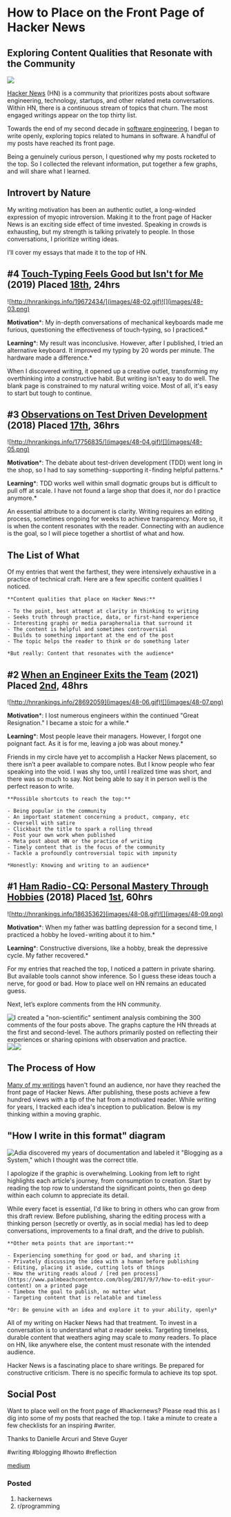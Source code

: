 # How to Place on the Front Page of Hacker News
## Exploring Content Qualities that Resonate with the Community

![](images/48-01.jpeg)

[Hacker News](https://news.ycombinator.com/) (HN) is a community that prioritizes posts about software engineering, technology, startups, and other related meta conversations. Within HN, there is a continuous stream of topics that churn. The most engaged writings appear on the top thirty list.

Towards the end of my second decade in [software engineering](https://medium.com/@solidi/my-goal-is-to-ship-c772f63c278d), I began to write openly, exploring topics related to humans in software. A handful of my posts have reached its front page.

Being a genuinely curious person, I questioned why my posts rocketed to the top. So I collected the relevant information, put together a few graphs, and will share what I learned.

## Introvert by Nature

My writing motivation has been an authentic outlet, a long-winded expression of myopic introversion. Making it to the front page of Hacker News is an exciting side effect of time invested.
Speaking in crowds is exhausting, but my strength is talking privately to people. In those conversations, I prioritize writing ideas.

I’ll cover my essays that made it to the top of HN.

## #4 [Touch-Typing Feels Good but Isn't for Me](https://medium.freecodecamp.org/touch-typing-feels-good-but-isnt-for-me-2cfbafee2074) (2019) Placed [18th](http://news.ycombinator.com/item?id=19672434), 24hrs
![http://hnrankings.info/19672434/](images/48-02.gif)![](images/48-03.png)

**Motivation***: My in-depth conversations of mechanical keyboards made me furious, questioning the effectiveness of touch-typing, so I practiced.*

**Learning***: My result was inconclusive. However, after I published, I tried an alternative keyboard. It improved my typing by 20 words per minute. The hardware made a difference.*

When I discovered writing, it opened up a creative outlet, transforming my overthinking into a constructive habit. But writing isn't easy to do well. The blank page is constrained to my natural writing voice. Most of all, it's easy to start but tough to continue.

## #3 [Observations on Test Driven Development](https://medium.freecodecamp.org/8-observations-on-test-driven-development-a9b5144f868) (2018) Placed [17th](http://news.ycombinator.com/item?id=17756835), 36hrs
![http://hnrankings.info/17756835/](images/48-04.gif)![](images/48-05.png)

**Motivation***: The debate about test-driven development (TDD) went long in the shop, so I had to say something - supporting it - finding helpful patterns.*

**Learning***: TDD works well within small dogmatic groups but is difficult to pull off at scale. I have not found a large shop that does it, nor do I practice anymore.*

An essential attribute to a document is clarity. Writing requires an editing process, sometimes ongoing for weeks to achieve transparency. More so, it is when the content resonates with the reader. Connecting with an audience is the goal, so I will piece together a shortlist of what and how.

## The List of What

Of my entries that went the farthest, they were intensively exhaustive in a practice of technical craft. Here are a few specific content qualities I noticed.

```
**Content qualities that place on Hacker News:**

- To the point, best attempt at clarity in thinking to writing
- Seeks truth through practice, data, or first-hand experience
- Interesting graphs or media paraphernalia that surround it
- The content is helpful and sometimes controversial
- Builds to something important at the end of the post
- The topic helps the reader to think or do something later

*But really: Content that resonates with the audience*
```

## #2 [When an Engineer Exits the Team](https://medium.com/@solidi/in-software-when-an-engineer-exits-the-team-1e550303cff8) (2021) Placed [2nd](http://news.ycombinator.com/item?id=28692059), 48hrs
![http://hnrankings.info/28692059](images/48-06.gif)![](images/48-07.png)

**Motivation***: I lost numerous engineers within the continued "Great Resignation." I became a stoic for a while.*

**Learning***: Most people leave their managers. However, I forgot one poignant fact. As it is for me, leaving a job was about money.*

Friends in my circle have yet to accomplish a Hacker News placement, so there isn’t a peer available to compare notes. But I know people who fear speaking into the void. I was shy too, until I realized time was short, and there was so much to say. Not being able to say it in person well is the perfect reason to write.

```
**Possible shortcuts to reach the top:**

- Being popular in the community
- An important statement concerning a product, company, etc
- Oversell with satire
- Clickbait the title to spark a rolling thread
- Post your own work when published
- Meta post about HN or the practice of writing
- Timely content that is the focus of the community
- Tackle a profoundly controversial topic with impunity

*Honestly: Knowing and writing to an audience*
```

## #1 [Ham Radio - CQ: Personal Mastery Through Hobbies](https://medium.com/@solidi/cq-personal-mastery-through-hobbies-f25aab2e49ad) (2018) Placed [1st](http://news.ycombinator.com/item?id=18635362), 60hrs
![http://hnrankings.info/18635362](images/48-08.gif)![](images/48-09.png)

**Motivation***: When my father was battling depression for a second time, I practiced a hobby he loved - writing about it to him.*

**Learning***: Constructive diversions, like a hobby, break the depressive cycle. My father recovered.*

For my entries that reached the top, I noticed a pattern in private sharing. But available tools cannot show inference. So I guess these ideas touch a nerve, for good or bad. How to place well on HN remains an educated guess.

Next, let’s explore comments from the HN community.

![I created a "non-scientific" sentiment analysis combining the 300 comments of the four posts above. The graphs capture the HN threads at the first and second-level. The authors primarily posted on reflecting their experiences or sharing opinions with observation and practice.](images/48-10.png)![](images/48-11.png)![](images/48-12.png)

## The Process of How

[Many of my writings](https://github.com/solidi/writing) haven't found an audience, nor have they reached the front page of Hacker News. After publishing, these posts achieve a few hundred views with a tip of the hat from a motivated reader.
While writing for years, I tracked each idea's inception to publication. Below is my thinking within a moving graphic.

## "How I write in this format" diagram

![[Adia](https://twitter.com/Aida_Isay) discovered my years of documentation and labeled it "[Blogging as a System](https://twitter.com/Aida_Isay/status/1486018778001555457)," which I thought was the correct title.](images/48-13.gif)

I apologize if the graphic is overwhelming. Looking from left to right highlights each article's journey, from consumption to creation. Start by reading the top row to understand the significant points, then go deep within each column to appreciate its detail.

While every facet is essential, I'd like to bring in others who can grow from this draft review. Before publishing, sharing the editing process with a thinking person (secretly or overtly, as in social media) has led to deep conversations, improvements to a final draft, and the drive to publish.

```
**Other meta points that are important:**

- Experiencing something for good or bad, and sharing it
- Privately discussing the idea with a human before publishing
- Editing, placing it aside, cutting lots of things
- How the writing reads aloud / [red pen process](https://www.palmbeachcontentco.com/blog/2017/9/7/how-to-edit-your-content) on a printed page 
- Timebox the goal to publish, no matter what
- Targeting content that is relatable and timeless

*Or: Be genuine with an idea and explore it to your ability, openly*
```

All of my writing on Hacker News had that treatment. To invest in a conversation is to understand what *a* reader seeks. Targeting timeless, durable content that weathers aging may scale to *many* readers. To place on HN, like anywhere else, the content must resonate with the intended audience.

Hacker News is a fascinating place to share writings. Be prepared for constructive criticism. There is no specific formula to achieve its top spot.

## Social Post

Want to place well on the front page of #hackernews? Please read this as I dig into some of my posts that reached the top. I take a minute to create a few checklists for an inspiring #writer.

Thanks to Danielle Arcuri and Steve Guyer

#writing #blogging #howto #reflection

[medium](https://medium.com/@solidi/how-to-place-on-the-front-page-of-hacker-news-6f24a97a6dd5)

### Posted

1. hackernews
1. r/programming
